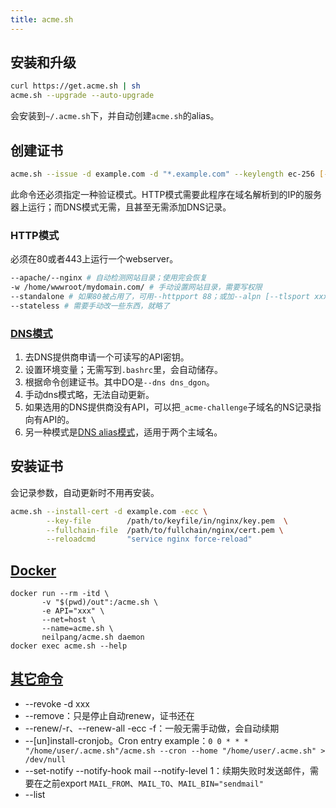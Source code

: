 ```yaml
---
title: acme.sh
---
```


## 安装和升级

```bash
curl https://get.acme.sh | sh
acme.sh --upgrade --auto-upgrade
```

会安装到`~/.acme.sh`下，并自动创建`acme.sh`的alias。

## 创建证书

```bash
acme.sh --issue -d example.com -d "*.example.com" --keylength ec-256 [-f/--force] <mode> [-d anotherdomain <mode>]
```

此命令还必须指定一种验证模式。HTTP模式需要此程序在域名解析到的IP的服务器上运行；而DNS模式无需，且甚至无需添加DNS记录。

### HTTP模式

必须在80或者443上运行一个webserver。

```bash
--apache/--nginx # 自动检测网站目录；使用完会恢复
-w /home/wwwroot/mydomain.com/ # 手动设置网站目录，需要写权限
--standalone # 如果80被占用了，可用--httpport 88；或加--alpn [--tlsport xxx]用TLS
--stateless # 需要手动改一些东西，就略了
```

### [DNS模式](https://github.com/Neilpang/acme.sh/wiki/dnsapi)

1. 去DNS提供商申请一个可读写的API密钥。
2. 设置环境变量；无需写到`.bashrc`里，会自动储存。
3. 根据命令创建证书。其中DO是`--dns dns_dgon`。
4. 手动dns模式略，无法自动更新。
5. 如果选用的DNS提供商没有API，可以把`_acme-challenge`子域名的NS记录指向有API的。
6. 另一种模式是[DNS alias模式](https://github.com/acmesh-official/acme.sh/wiki/DNS-alias-mode)，适用于两个主域名。

## 安装证书

会记录参数，自动更新时不用再安装。

```bash
acme.sh --install-cert -d example.com -ecc \
        --key-file        /path/to/keyfile/in/nginx/key.pem  \
        --fullchain-file  /path/to/fullchain/nginx/cert.pem \
        --reloadcmd       "service nginx force-reload"
```

## [Docker](https://github.com/Neilpang/acme.sh/wiki/Run-acme.sh-in-docker)

```
docker run --rm -itd \
       -v "$(pwd)/out":/acme.sh \
       -e API="xxx" \
       --net=host \
       --name=acme.sh \
       neilpang/acme.sh daemon
docker exec acme.sh --help
```

## [其它命令](https://github.com/Neilpang/acme.sh/wiki/Options-and-Params)

* --revoke -d xxx
* --remove：只是停止自动renew，证书还在
* --renew/-r、--renew-all -ecc -f：一般无需手动做，会自动续期
* --[un]install-cronjob。Cron entry example：`0 0 * * * "/home/user/.acme.sh"/acme.sh --cron --home "/home/user/.acme.sh" > /dev/null`
* --set-notify --notify-hook mail --notify-level 1：续期失败时发送邮件，需要在之前export `MAIL_FROM`、`MAIL_TO`、`MAIL_BIN="sendmail"`
* --list
